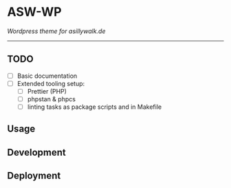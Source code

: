 # ASW-WP

_Wordpress theme for asillywalk.de_

___

## TODO

 - [ ] Basic documentation
 - [ ] Extended tooling setup: 
   - [ ] Prettier (PHP)
   - [ ] phpstan & phpcs
   - [ ] linting tasks as package scripts and in Makefile

## Usage

## Development

## Deployment
